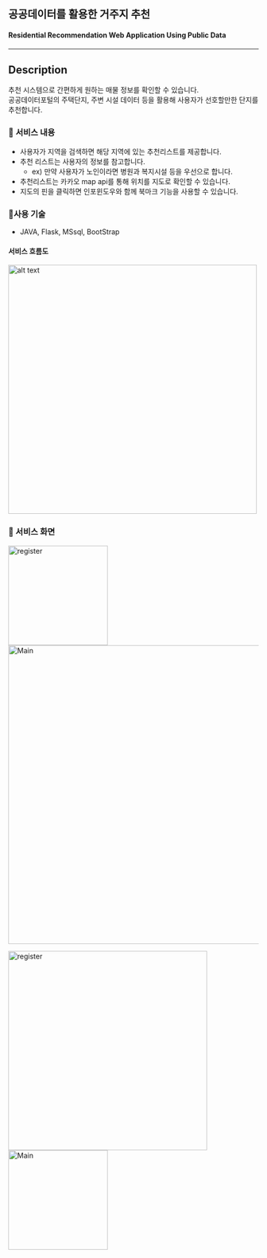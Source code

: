 ## 공공데이터를 활용한 거주지 추천
#### Residential Recommendation Web Application Using Public Data

-----------------------
## Description
추천 시스템으로 간편하게 원하는 매물 정보를 확인할 수 있습니다. </br>
공공데이터포털의 주택단지, 주변 시설 데이터 등을 활용해 사용자가 선호할만한 단지를 추천합니다. </br>


### 📜 **서비스 내용**

- 사용자가 지역을 검색하면 해당 지역에 있는 추천리스트를 제공합니다.
- 추천 리스트는 사용자의 정보를 참고합니다.
    - ex) 만약 사용자가 노인이라면 병원과 복지시설 등을 우선으로 합니다.
- 추천리스트는 카카오 map api를 통해 위치를 지도로 확인할 수 있습니다.
- 지도의 핀을 클릭하면 인포윈도우와 함께 북마크 기능을 사용할 수 있습니다.

### 🔨**사용 기술**

- JAVA, Flask, MSsql, BootStrap



#### 서비스 흐름도
<img src="https://user-images.githubusercontent.com/59608767/222728820-6a9bf6e3-766b-4c28-b2b1-a75a5c85737c.png" alt="alt text" width="500"/>





### 👀 서비스 화면



<p align="left">

<img src="https://user-images.githubusercontent.com/59608767/225841136-24fd9242-cbe5-4257-b952-227e0cfa4a6b.png" alt="register" width="200"/>

<img src="https://user-images.githubusercontent.com/59608767/225827524-ca802204-fe38-4975-ba8b-db44f5d6ba30.png" alt="Main" width="600"/>
  
</p>

<p align="left">

<img src="https://user-images.githubusercontent.com/59608767/225841836-a2f67cde-82b8-4d13-a4e1-9d9b2a4ead1b.png" alt="register" width="400"/>

<img src="https://user-images.githubusercontent.com/59608767/225841849-b2b6c111-a09a-49dc-af64-71fdb303c748.png" alt="Main" width="200"/>
  
</p>

